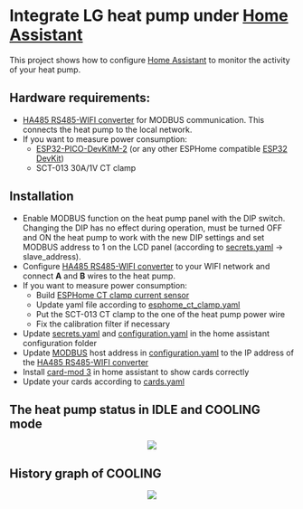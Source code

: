 # Integrate LG heat pump under [Home Assistant](https://www.home-assistant.io)

This project shows how to configure [Home Assistant](https://www.home-assistant.io) to monitor the activity of your heat pump.

## Hardware requirements:
- [HA485 RS485-WIFI converter](https://www.securecom.eu/en/our-products/supplies-and-accessories) for MODBUS communication. This connects the heat pump to the local network.
- If you want to measure power consumption:
  - [ESP32-PICO-DevKitM-2](https://docs.espressif.com/projects/esp-idf/en/latest/esp32/hw-reference/esp32/get-started-pico-devkitm-2.html) (or any other ESPHome compatible [ESP32 DevKit](https://www.espressif.com/en/products/devkits))
  - SCT-013 30A/1V CT clamp

## Installation
- Enable MODBUS function on the heat pump panel with the DIP switch. Changing the DIP has no effect during operation, must be turned OFF and ON the heat pump to work with the new DIP settings and set MODBUS address to 1 on the LCD panel (according to [secrets.yaml](/lg-heatpump-home-assistant/secrets.yaml) -> slave_address).
- Configure [HA485 RS485-WIFI converter](https://www.securecom.eu/en/our-products/supplies-and-accessories) to your WIFI network and connect **A** and **B** wires to the heat pump.
- If you want to measure power consumption:
  - Build [ESPHome CT clamp current sensor](https://esphome.io/components/sensor/ct_clamp.html)
  - Update yaml file according to [esphome_ct_clamp.yaml](/power-measurement-esphome/esphome_ct_clamp.yaml)
  - Put the SCT-013 CT clamp to the one of the heat pump power wire
  - Fix the calibration filter if necessary
- Update [secrets.yaml](/lg-heatpump-home-assistant/secrets.yaml) and [configuration.yaml](/lg-heatpump-home-assistant/configuration.yaml) in the home assistant configuration folder
- Update [MODBUS](https://www.home-assistant.io/integrations/modbus) host address in [configuration.yaml](/lg-heatpump-home-assistant/configuration.yaml) to the IP address of the [HA485 RS485-WIFI converter](https://www.securecom.eu/en/our-products/supplies-and-accessories)
- Install [card-mod 3](https://github.com/thomasloven/lovelace-card-mod) in home assistant to show cards correctly
- Update your cards according to [cards.yaml](/lg-heatpump-home-assistant/cards.yaml)

## The heat pump status in IDLE and COOLING mode

<p align="center">
  <img src="https://github.com/xilard/home-assistant-lg-heatpump/assets/25320041/5449e5e5-0818-476a-8b49-b2ca6daedc2f" />
</p>

## History graph of COOLING

<p align="center">
  <img src="https://github.com/xilard/home-assistant-lg-heatpump/assets/25320041/daf7f0b4-9293-4542-aaf8-24cc14883003" />
</p>
